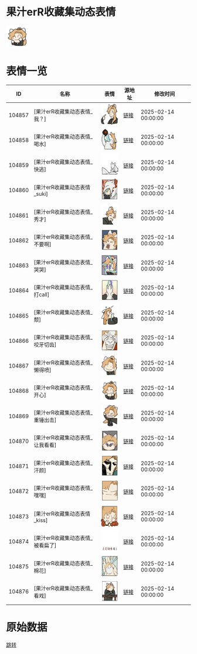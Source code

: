 # 果汁erR收藏集动态表情

<img src="./cover.png" height="60" alt="cover" />

# 表情一览

|ID|名称|表情|源地址|修改时间|
|----|----|----|----|----|
|104857|[果汁erR收藏集动态表情_我？]|<img src="./pic/104857_%5B果汁erR收藏集动态表情_我？%5D.gif" height="60" alt="我？"/>|[链接](https://i0.hdslb.com/bfs/garb/96bb9018bb45382f8a48f137d3af520b9780ce78.gif)|2025-02-14 00:00:00|
|104858|[果汁erR收藏集动态表情_喝水]|<img src="./pic/104858_%5B果汁erR收藏集动态表情_喝水%5D.gif" height="60" alt="喝水"/>|[链接](https://i0.hdslb.com/bfs/garb/6fe0ea124d56724c346e58fb80bc50431420005c.gif)|2025-02-14 00:00:00|
|104859|[果汁erR收藏集动态表情_快逃]|<img src="./pic/104859_%5B果汁erR收藏集动态表情_快逃%5D.gif" height="60" alt="快逃"/>|[链接](https://i0.hdslb.com/bfs/garb/334460d708f0568ae5ecd8a067de9feada3c87fa.gif)|2025-02-14 00:00:00|
|104860|[果汁erR收藏集动态表情_suki]|<img src="./pic/104860_%5B果汁erR收藏集动态表情_suki%5D.gif" height="60" alt="suki"/>|[链接](https://i0.hdslb.com/bfs/garb/c37805187590b1fda25cf5c6adf5c8ea7a527972.gif)|2025-02-14 00:00:00|
|104861|[果汁erR收藏集动态表情_秀才]|<img src="./pic/104861_%5B果汁erR收藏集动态表情_秀才%5D.gif" height="60" alt="秀才"/>|[链接](https://i0.hdslb.com/bfs/garb/d8778734eae7889c1f54ef05f11d0951246e68c4.gif)|2025-02-14 00:00:00|
|104862|[果汁erR收藏集动态表情_不要啊]|<img src="./pic/104862_%5B果汁erR收藏集动态表情_不要啊%5D.gif" height="60" alt="不要啊"/>|[链接](https://i0.hdslb.com/bfs/garb/8e96b6c4a5b811593cefad5b5c98ae21952117fd.gif)|2025-02-14 00:00:00|
|104863|[果汁erR收藏集动态表情_哭哭]|<img src="./pic/104863_%5B果汁erR收藏集动态表情_哭哭%5D.gif" height="60" alt="哭哭"/>|[链接](https://i0.hdslb.com/bfs/garb/41b705fb28499d674b60cf4dc55034e0a00aef98.gif)|2025-02-14 00:00:00|
|104864|[果汁erR收藏集动态表情_打call]|<img src="./pic/104864_%5B果汁erR收藏集动态表情_打call%5D.gif" height="60" alt="打call"/>|[链接](https://i0.hdslb.com/bfs/garb/442b22ea927beb9ba71a26b4e9924298d6a025ef.gif)|2025-02-14 00:00:00|
|104865|[果汁erR收藏集动态表情_颓]|<img src="./pic/104865_%5B果汁erR收藏集动态表情_颓%5D.gif" height="60" alt="颓"/>|[链接](https://i0.hdslb.com/bfs/garb/d906e36182eed648d98fe086bcb3d2b967dbc738.gif)|2025-02-14 00:00:00|
|104866|[果汁erR收藏集动态表情_咬牙切齿]|<img src="./pic/104866_%5B果汁erR收藏集动态表情_咬牙切齿%5D.gif" height="60" alt="咬牙切齿"/>|[链接](https://i0.hdslb.com/bfs/garb/a654bfae90012099dcfed1bc53d160b1c17c9370.gif)|2025-02-14 00:00:00|
|104867|[果汁erR收藏集动态表情_懒得喷]|<img src="./pic/104867_%5B果汁erR收藏集动态表情_懒得喷%5D.gif" height="60" alt="懒得喷"/>|[链接](https://i0.hdslb.com/bfs/garb/40002cc7a213518f20feed4823022387ebe8ba2a.gif)|2025-02-14 00:00:00|
|104868|[果汁erR收藏集动态表情_开心]|<img src="./pic/104868_%5B果汁erR收藏集动态表情_开心%5D.gif" height="60" alt="开心"/>|[链接](https://i0.hdslb.com/bfs/garb/3d36f3c567bb31be3987a367e159c2e892ff4722.gif)|2025-02-14 00:00:00|
|104869|[果汁erR收藏集动态表情_重锤出击]|<img src="./pic/104869_%5B果汁erR收藏集动态表情_重锤出击%5D.gif" height="60" alt="重锤出击"/>|[链接](https://i0.hdslb.com/bfs/garb/fbd1c623ff9391bfa9251012f2467fd2d57c9054.gif)|2025-02-14 00:00:00|
|104870|[果汁erR收藏集动态表情_让我看看]|<img src="./pic/104870_%5B果汁erR收藏集动态表情_让我看看%5D.gif" height="60" alt="让我看看"/>|[链接](https://i0.hdslb.com/bfs/garb/bc7578ac8b86f45e554e6a72d30a9a8cb329eb1a.gif)|2025-02-14 00:00:00|
|104871|[果汁erR收藏集动态表情_汗颜]|<img src="./pic/104871_%5B果汁erR收藏集动态表情_汗颜%5D.gif" height="60" alt="汗颜"/>|[链接](https://i0.hdslb.com/bfs/garb/3007d09d37ec806a8006190d7dfed6fb803d960e.gif)|2025-02-14 00:00:00|
|104872|[果汁erR收藏集动态表情_嘿嘿]|<img src="./pic/104872_%5B果汁erR收藏集动态表情_嘿嘿%5D.gif" height="60" alt="嘿嘿"/>|[链接](https://i0.hdslb.com/bfs/garb/cce66903440d72ee224b2cbf641c5e4e896401ec.gif)|2025-02-14 00:00:00|
|104873|[果汁erR收藏集动态表情_kiss]|<img src="./pic/104873_%5B果汁erR收藏集动态表情_kiss%5D.gif" height="60" alt="kiss"/>|[链接](https://i0.hdslb.com/bfs/garb/962c46f5b9cad77635da88e5f57379afca617849.gif)|2025-02-14 00:00:00|
|104874|[果汁erR收藏集动态表情_被看扁了]|<img src="./pic/104874_%5B果汁erR收藏集动态表情_被看扁了%5D.gif" height="60" alt="被看扁了"/>|[链接](https://i0.hdslb.com/bfs/garb/245ec588e80b194670bfd48c8aada3eac5336901.gif)|2025-02-14 00:00:00|
|104875|[果汁erR收藏集动态表情_棉花]|<img src="./pic/104875_%5B果汁erR收藏集动态表情_棉花%5D.gif" height="60" alt="棉花"/>|[链接](https://i0.hdslb.com/bfs/garb/d399cc1bfbc5be57169f7b5687216ae09dc085a5.gif)|2025-02-14 00:00:00|
|104876|[果汁erR收藏集动态表情_看戏]|<img src="./pic/104876_%5B果汁erR收藏集动态表情_看戏%5D.gif" height="60" alt="看戏"/>|[链接](https://i0.hdslb.com/bfs/garb/2f142c164e23c8a2478223ba4d3d250e4a892707.gif)|2025-02-14 00:00:00|

# 原始数据

[跳转](./raw.json)

